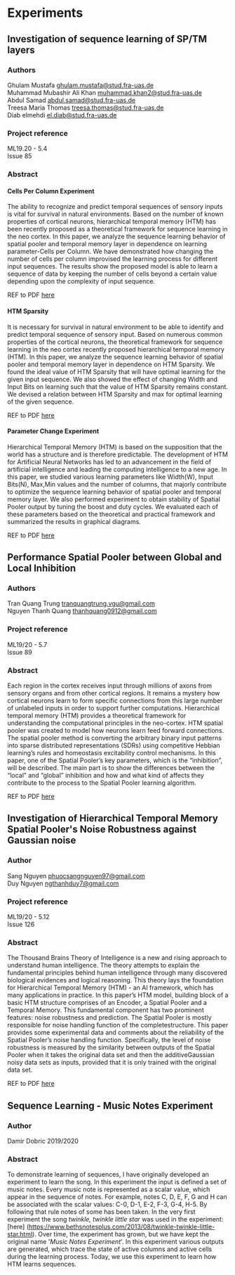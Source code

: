 # Experiments

## Investigation of sequence learning of SP/TM layers

### Authors

Ghulam Mustafa
ghulam.mustafa@stud.fra-uas.de  
Muhammad Mubashir Ali Khan
muhammad.khan2@stud.fra-uas.de  
Abdul Samad
abdul.samad@stud.fra-uas.de  
Treesa Maria Thomas
treesa.thomas@stud.fra-uas.de  
Diab elmehdi
el.diab@stud.fra-uas.de

### Project reference

ML19.20 - 5.4  
Issue 85

### Abstract

#### **Cells Per Column Experiment**

The ability to recognize and predict temporal sequences of sensory inputs is vital for survival in natural environments. Based on the number of known properties of cortical neurons, hierarchical temporal memory (HTM) has been recently proposed as a theoretical framework for sequence learning in the neo cortex. In this paper, we analyze the sequence learning behavior of spatial pooler and temporal memory layer in dependence on learning parameter-Cells per Column. We have demonstrated how changing the number of cells per column improvised the learning process for different input sequences. The results show the proposed model is able to learn a sequence of data by keeping the number of cells beyond a certain value depending upon the complexity of input sequence.

REF to PDF [here](https://github.com/ddobric/neocortexapi/blob/master/NeoCortexApi/Documentation/Experiments/ML-19-20_20-5.4_CellsPerColumnExperiment_Paper.pdf)

#### **HTM Sparsity**

It is necessary for survival in natural environment to be able to identify and predict temporal sequence of sensory input. Based on numerous common properties of the cortical neurons, the theoretical framework for sequence learning in the neo cortex recently proposed hierarchical temporal memory (HTM). In this paper, we analyze the sequence learning behavior of spatial pooler and temporal memory layer in dependence on HTM Sparsity. We found the ideal value of HTM Sparsity that will have optimal learning for the given input sequence. We also showed the effect of changing Width and Input Bits on learning such that the value of HTM Sparsity remains constant. We devised a relation between HTM Sparsity and max for optimal learning of the given sequence.

REF to PDF [here](https://github.com/ddobric/neocortexapi/blob/master/NeoCortexApi/Documentation/Experiments/ML-19-20_20-5.4_HtmSparsityExperiments_Paper.pdf)

#### **Parameter Change Experiment**

Hierarchical Temporal Memory (HTM) is based on the supposition that the world has a structure and is therefore predictable. The development of HTM for Artificial Neural Networks has led to an advancement in the field of artificial intelligence and leading the computing intelligence to a new age. In this paper, we studied various learning parameters like Width(W), Input Bits(N), Max,Min values and the number of columns, that majorly contribute to optimize the sequence learning behavior of spatial pooler and temporal memory layer. We also performed experiment to obtain stability of Spatial Pooler output by tuning the boost and duty cycles. We evaluated each of these parameters based on the theoretical and practical framework and summarized the results in graphical diagrams.

REF to PDF [here](https://github.com/ddobric/neocortexapi/blob/master/NeoCortexApi/Documentation/Experiments/ML-19-20_20-5.4_ParameterChangeExperiment_Paper.pdf)

## Performance Spatial Pooler between Global and Local Inhibition

### Authors

Tran Quang Trung
tranquangtrung.vgu@gmail.com  
Nguyen Thanh Quang
thanhquang0912@gmail.com

### Project reference

ML19/20 - 5.7  
Issue 89

### Abstract

Each region in the cortex receives input through millions of axons from sensory organs and from other cortical regions. It remains a mystery how cortical neurons learn to form specific connections from this large number of unlabeled inputs in order to support further computations. Hierarchical temporal memory (HTM) provides a theoretical framework for understanding the computational principles in the neo-cortex. HTM spatial pooler was created to model how neurons learn feed forward connections. The spatial pooler method is converting the arbitrary binary input patterns into sparse distributed representations (SDRs) using competitive Hebbian learning’s rules and homeostasis excitability control mechanisms. In this paper, one of the Spatial Pooler’s key parameters, which is the “inhibition”, will be described. The main part is to show the differences between the “local” and “global” inhibition and how and what kind of affects they contribute to the process to the Spatial Pooler learning algorithm.

REF to PDF [here](https://github.com/ddobric/neocortexapi/blob/master/NeoCortexApi/Documentation/Experiments/ML-19-20_20-5.7_PerformanceSpatialPooler-between-Global-and-Local-Inhibition.pdf)

## Investigation of Hierarchical Temporal Memory Spatial Pooler's Noise Robustness against Gaussian noise

### Author

Sang Nguyen
phuocsangnguyen97@gmail.com  
Duy Nguyen
ngthanhduy7@gmail.com

### Project reference

ML19/20 - 5.12  
Issue 126

### Abstract

The Thousand Brains Theory of Intelligence is a new and rising approach to understand human intelligence. The theory attempts to explain the fundamental principles behind human intelligence through many discovered biological evidences and logical reasoning. This theory lays the foundation for Hierarchical Temporal Memory (HTM) - an AI framework, which has many applications in practice. In this paper’s HTM model, building block of a basic HTM structure comprises of an Encoder, a Spatial Pooler and a Temporal Memory. This fundamental component has two prominent features: noise robustness and prediction. The Spatial Pooler is mostly responsible for noise handling function of the completestructure. This paper provides some experimental data and comments about the reliability of the Spatial Pooler’s noise handling function. Specifically, the level of noise robustness is measured by the similarity between outputs of the Spatial Pooler when it takes the original data set and then the additiveGaussian noisy data sets as inputs, provided that it is only trained with the original data set.

REF to PDF [here](https://github.com/ddobric/neocortexapi/blob/master/NeoCortexApi/Documentation/Experiments/ML-19-20_20-5.12_SpatialPooler_NoiseRobustness.pdf)

## Sequence Learning - Music Notes Experiment

### Author
Damir Dobric
2019/2020

### Abstract
To demonstrate learning of sequences, I have originally developed an experiment to learn the song. In this experiment the input is defined a set of music notes.
Every music note is represented as a scalar value, which appear in the sequence of notes. For example, notes C, D, E, F, G and H can be associated with the scalar values: C-0, D-1, E-2, F-3, G-4, H-5. By following that rule notes of some has been taken. In the very first experiment the song *twinkle, twinkle little star* was used in the experiment: [here] (https://www.bethsnotesplus.com/2013/08/twinkle-twinkle-little-star.html).
Over time, the experiment has grown, but we have kept the original name '*Music Notes Experiment*'. In this experiment various outputs are generated, which trace the state of active columns and active cells during the learning process. Today, we use this experiment to learn how HTM learns sequences.




